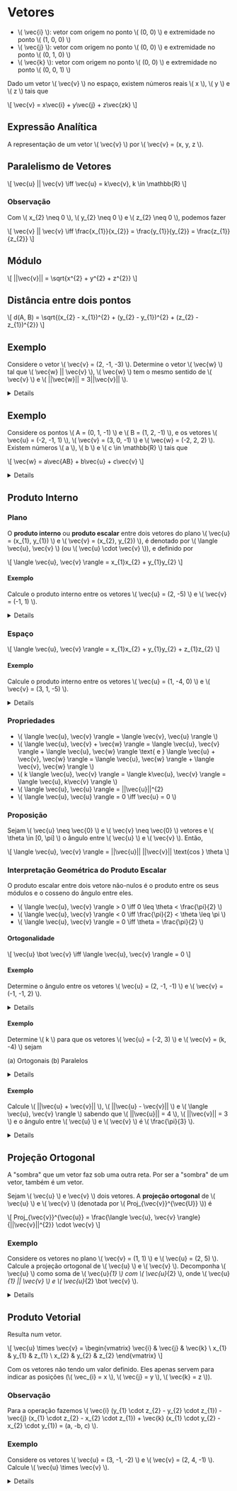 # Vetores

- \\( \vec{i} \\): vetor com origem no ponto \\( (0, 0) \\) e extremidade no ponto \\( (1, 0, 0) \\)
- \\( \vec{j} \\): vetor com origem no ponto \\( (0, 0) \\) e extremidade no ponto \\( (0, 1, 0) \\)
- \\( \vec{k} \\): vetor com origem no ponto \\( (0, 0) \\) e extremidade no ponto \\( (0, 0, 1) \\)

Dado um vetor \\( \vec{v} \\) no espaço, existem números reais \\( x \\), \\( y \\) e \\( z \\) tais que

\\[
\vec{v} = x\vec{i} + y\vec{j} + z\vec{zk}
\\]

## Expressão Analítica

A representação de um vetor \\( \vec{v} \\) por \\( \vec{v} = (x, y, z \\).

## Paralelismo de Vetores

\\[
\vec{u} || \vec{v} \iff \vec{u} = k\vec{v}, k \in \mathbb{R}
\\]

### Observação

Com \\( x_{2} \neq 0 \\), \\( y_{2} \neq 0 \\) e \\( z_{2} \neq 0 \\), podemos fazer

\\[
\vec{v} || \vec{v} \iff \frac{x_{1}}{x_{2}} = \frac{y_{1}}{y_{2}} = \frac{z_{1}}{z_{2}}
\\]

## Módulo

\\[
||\vec{v}|| = \sqrt{x^{2} + y^{2} + z^{2}}
\\]

## Distância entre dois pontos

\\[
d(A, B) = \sqrt{(x_{2} - x_{1})^{2} + (y_{2} - y_{1})^{2} + (z_{2} - z_{1})^{2}}
\\]

## Exemplo

Considere o vetor \\( \vec{v} = (2, -1, -3) \\). Determine o vetor \\( \vec{w} \\) tal que \\( \vec{w} || \vec{v} \\), \\( \vec{w} \\) tem o mesmo sentido de \\( \vec{v} \\) e \\( ||\vec{w}|| = 3||\vec{v}|| \\).

<details>
\\[
\vec{w} = k\vec{v}, k \in \mathbb{R} \\
||\vec{w} = 3||\vec{v}|| \implies k||\vec{v}|| = 3||\vec{v}|| \implies k = 3 \therefore \\
\vec{w} = (6, -3, -9)
\\]
</details>

## Exemplo

Considere os pontos \\( A = (0, 1, -1) \\) e \\( B = (1, 2, -1) \\), e os vetores \\( \vec{u} = (-2, -1, 1) \\), \\( \vec{v} = (3, 0, -1) \\) e \\( \vec{w} = (-2, 2, 2) \\). Existem números \\( a \\), \\( b \\) e \\( c \in \mathbb{R} \\) tais que

\\[
\vec{w} = a\vec{AB} + b\vec{u} + c\vec{v}
\\]

<details>
\\[
\vec{AB} = B - A = (1 - 0, 2 - 1, -1 -(-1)) = (1, 1, 0) \\
(-2, 2, 2) = (a - 2b + 3c, a - b, b - c) \\
\begin{enumerate}
\item a - 2b + 3c = -2
\item a - b = 2
\item b - c = 2
\end{enumerate}
\text{Da equação (3), podemos isolar $c$:} \\
c = b - 2 \\
\text{Da equação (2), podemos isolar $a$:} \\
a = b + 2 \\
\text{substituindo em (1):} \\
(b + 2) - 2b + 3(b - 2)= -2 \\
b + 2 - 2b + 3b - 6 = -2 \\
2b - 4 = -2 \\
2b = 2 \\
b = 1 \\
a = b + 2 \implies a = 3 \\
c = b - 2 \implies c = -1
\\]
</details>

## Produto Interno

### Plano

O **produto interno** ou **produto escalar** entre dois vetores do plano \\( \vec{u} = (x_{1}, y_{1}) \\) e \\( \vec{v} = (x_{2}, y_{2}) \\), é denotado por \\( \langle \vec{u}, \vec{v} \\) (ou \\( \vec{u} \cdot \vec{v} \\)), e definido por

\\[
\langle \vec{u}, \vec{v} \rangle = x_{1}x_{2} + y_{1}y_{2}
\\]

#### Exemplo

Calcule o produto interno entre os vetores \\( \vec{u} = (2, -5) \\) e \\( \vec{v} = (-1, 1) \\).

<details>
\\[
\langle \vec{u}, \vec{v} \rangle = (2 \cdot (-1) + (-5) 1) = (-2 - 5) = -7
\\]
</details>

### Espaço

\\[
\langle \vec{u}, \vec{v} \rangle = x_{1}x_{2} + y_{1}y_{2} + z_{1}z_{2}
\\]

#### Exemplo

Calcule o produto interno entre os vetores \\( \vec{u} = (1, -4, 0) \\) e \\( \vec{v} = (3, 1, -5) \\).

<details>
\\[
\langle \vec{u}, \vec{v} \rangle = (1 \cdot 3 + (-4) \cdot 1 + 0 \cdot (-5)) = (3 - 4) = -1
\\]
</details>

### Propriedades

- \\( \langle \vec{u}, \vec{v} \rangle = \langle \vec{v}, \vec{u} \rangle \\)
- \\( \langle \vec{u}, \vec{v} + \vec{w} \rangle = \langle \vec{u}, \vec{v} \rangle + \langle \vec{u}, \vec{w} \rangle \text{ e } \langle \vec{u} + \vec{v}, \vec{w} \rangle = \langle \vec{u}, \vec{w} \rangle + \langle \vec{v}, \vec{w} \rangle \\)
- \\( k \langle \vec{u}, \vec{v} \rangle = \langle k\vec{u}, \vec{v} \rangle = \langle \vec{u}, k\vec{v} \rangle \\)
- \\( \langle \vec{u}, \vec{u} \rangle = ||\vec{u}||^{2}
- \\( \langle \vec{u}, \vec{u} \rangle = 0 \iff \vec{u} = 0 \\)

### Proposição

Sejam \\( \vec{u} \neq \vec{0} \\) e \\( \vec{v} \neq \vec{0} \\) vetores e \\( \theta \in [0, \pi] \\) o ângulo entre \\( \vec{u} \\) e \\( \vec{v} \\). Então,

\\[
\langle \vec{u}, \vec{v} \rangle = ||\vec{u}|| ||\vec{v}|| \text{cos } \theta
\\]

### Interpretação Geométrica do Produto Escalar

O produto escalar entre dois vetore não-nulos é o produto entre os seus módulos e o cosseno do ângulo entre eles.

- \\( \langle \vec{u}, \vec{v} \rangle > 0 \iff 0 \leq \theta < \frac{\pi}{2} \\)
- \\( \langle \vec{u}, \vec{v} \rangle < 0 \iff \frac{\pi}{2} < \theta \leq \pi \\)
- \\( \langle \vec{u}, \vec{v} \rangle = 0 \iff \theta = \frac{\pi}{2} \\)

#### Ortogonalidade

\\[
\vec{u} \bot \vec{v} \iff \langle \vec{u}, \vec{v} \rangle = 0
\\]

#### Exemplo

Determine o ângulo entre os vetores \\( \vec{u} = (2, -1, -1) \\) e \\( \vec{v} = (-1, -1, 2) \\).

<details>
\\[
-3 = 6 \text{ cos } \theta \implies \text{cos } \theta = -\frac{3}{6} \implies \text{cos } \theta = -\frac{1}{2} \implies \\
\theta = \text{arcos } \left(-\frac{1}{2}\right) \implies \theta = 120^{\circ} \text{ ou } \frac{2\pi}{3}
\\]
</details>

#### Exemplo

Determine \\( k \\) para que os vetores \\( \vec{u} = (-2, 3) \\) e \\( \vec{v} = (k, -4) \\) sejam

(a) Ortogonais
(b) Paralelos

<details>
(a)

\\[
\vec{u} \bot \vec{v} \implies \langle \vec{u}, \vec{v} \rangle = 0 \implies \\
(-2 \cdot k + 3 \cdot (-4)) = 0 \implies -2k - 12 = 0 \implies -2k = 12 \implies \\
k = -6
\\]

(b)

\\[
\vec{u} // \vec{v} \implies \vec{v} = x\vec{u} \implies \\
(k, -4) = (-2x, 3x) \implies 3x = -4 \implies x = -\frac{4}{3} \implies \\
-2 \cdot \left(-\frac{4}{3}\right) \implies k = \frac{8}{3}
\\]
</details>

#### Exemplo

Calcule \\( ||\vec{u} + \vec{v}|| \\), \\( ||\vec{u} - \vec{v}|| \\) e \\( \langle \vec{u}, \vec{v} \rangle \\) sabendo que \\( ||\vec{u}|| = 4 \\), \\( ||\vec{v}|| = 3 \\) e o ângulo entre \\( \vec{u} \\) e \\( \vec{v} \\) é \\( \frac{\pi}{3} \\).

<details>
1. Cálculo do Produto Escalar

\\[
||\vec{u}|| = 4 \\
||\vec{v}|| = 3 \\
\theta = \frac{\pi}{3} \\
\langle \vec{u}, \vec{v} \rangle = 4 \cdot 3 \cdot \text{cos } \frac{\pi}{3} \implies \\
\langle \vec{u}, \vec{v} \rangle = 4 \cdot 3 \cdot \frac{1}{2} = \frac{12}{2} = 6 \\
\\]

2. Cálculo do Módulo da Soma

\\[
||\vec{u} + \vec{v}||^{2} = ||\vec{u}^{2}|| + 2(\vec{u} \cdot \vec{v}) + ||\vec{v}||^{2} \implies \\
||\vec{u} + \vec{v}||^{2} = 16 + 2(6) + 9 \implies ||\vec{u} + \vec{v}||^{2} = 16 + 12 + 9 = 37 \implies \\
||\vec{u} + \vec{v}||= \sqrt{37}
\\]

3. Cálculo do Módulo da Diferença

\\[
||\vec{u} - \vec{v}||^{2} = ||\vec{u}^{2}|| - 2(\vec{u} \cdot \vec{v}) + ||\vec{v}||^{2} \implies \\
||\vec{u} - \vec{v}||^{2} = 16 - 12 + 9 = 13 \implies ||\vec{u} - \vec{v}|| = \sqrt{13}
\\]
</details>

## Projeção Ortogonal

A "sombra" que um vetor faz sob uma outra reta. Por ser a "sombra" de um vetor, também é um vetor.

Sejam \\( \vec{u} \\) e \\vec{v} \\) dois vetores. A **projeção ortogonal** de \\( \vec{u} \\) e \\( \vec{v} \\) (denotada por \\( Proj_{\vec{v}}^{\vec{U}} \\)) é

\\[
Proj_{\vec{v}}^{\vec{u}} = \frac{\langle \vec{u}, \vec{v} \rangle}{||\vec{v}||^{2}} \cdot \vec{v}
\\]

### Exemplo

Considere os vetores no plano \\( \vec{v} = (1, 1) \\) e \\( \vec{u} = (2, 5) \\). Calcule a projeção ortogonal de \\( \vec{u} \\) e \\( \vec{v} \\). Decomponha \\( \vec{u} \\) como soma de \\( \vec{u}_{1} \\) com \\( \vec{u}_{2} \\), onde \\( \vec{u}_{1} || \vec{v} \\) e \\( \vec{u}_{2} \bot \vec{v} \\).

<details>
\\[
\langle \vec{u}, \vec{v} \rangle = (1 \cdot 2 + 1 \cdot 5) = 7 \\
||\vec{v}|| = \sqrt{(1)^{2} + (1)^{2}} = \sqrt{2} \\
||\vec{v}||^{2} = 2 \\
Proj_{\vec{v}}^{\vec{u}} = \frac{7}{2} (1, 1) = \left(\frac{7}{2}, \frac{7}{2}\right) \\
\vec{u}_{1} = \left(\frac{7}{2}, \frac{7}{2}\right) \\
\vec{u}_{2} = \vec{u} - \vec{u}_{1} = (2 - \frac{7}{2}, 5 - \frac{7}{2}) \implies \vec{u}_{2} = \left(\frac{4}{2} - \frac{7}{2}, \frac{10}{2} - \frac{7}{2}\right) = \left(-\frac{3}{2}, \frac{3}{2}\right)
\\]
</details>

## Produto Vetorial

Resulta num vetor.

\\[
\vec{u} \times \vec{v} =
\begin{vmatrix}
\vec{i} & \vec{j} & \vec{k} \\
x_{1} & y_{1} & z_{1} \\
x_{2} & y_{2} & z_{2}
\end{vmatrix}
\\]

Com os vetores não tendo um valor definido. Eles apenas servem para indicar as posições (\\( \vec_{i} = x \\), \\( \vec{j} = y \\), \\( \vec{k} = z \\)).

### Observação

Para a operação fazemos \\( \vec{i} (y_{1} \cdot z_{2} - y_{2} \cdot z_{1}) - \vec{j} (x_{1} \cdot z_{2} - x_{2} \cdot z_{1}) + \vec{k} (x_{1} \cdot y_{2} - x_{2} \cdot y_{1}) = (a, -b, c) \\).

### Exemplo

Considere os vetores \\( \vec{u} = (3, -1, -2) \\) e \\( \vec{v} = (2, 4, -1) \\). Calcule \\( \vec{u} \times \vec{v} \\).

<details>
\\[
\vec{u} \times \vec{v} =
\begin{vmatrix}
3 & -1 & -2 \\
2 & 4 & -1
\end{vmatrix}
= \vec_{i} (1 + 8) - \vec{j} (-3 + 4) + \vec{k} (12 + 2) = (9, -1, 14)
\\]
</details>
